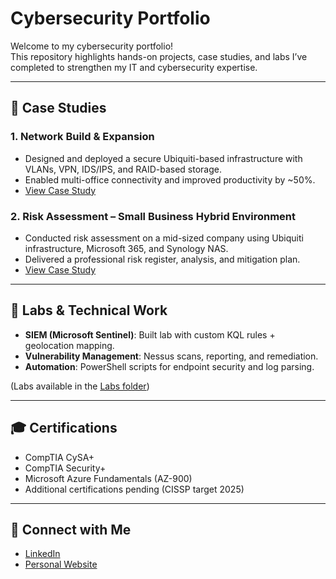# Cybersecurity Portfolio

Welcome to my cybersecurity portfolio!  
This repository highlights hands-on projects, case studies, and labs I’ve completed to strengthen my IT and cybersecurity expertise.

---

## 📑 Case Studies
### 1. Network Build & Expansion
- Designed and deployed a secure Ubiquiti-based infrastructure with VLANs, VPN, IDS/IPS, and RAID-based storage.
- Enabled multi-office connectivity and improved productivity by ~50%.
- [View Case Study](Network_Build_Case_Study.pdf)

### 2. Risk Assessment – Small Business Hybrid Environment
- Conducted risk assessment on a mid-sized company using Ubiquiti infrastructure, Microsoft 365, and Synology NAS.
- Delivered a professional risk register, analysis, and mitigation plan.
- [View Case Study](Risk_Assessment_Case_Study.pdf)

---

## 🧪 Labs & Technical Work
- **SIEM (Microsoft Sentinel)**: Built lab with custom KQL rules + geolocation mapping.
- **Vulnerability Management**: Nessus scans, reporting, and remediation.
- **Automation**: PowerShell scripts for endpoint security and log parsing.

(Labs available in the [Labs folder](Labs/))

---

## 🎓 Certifications
- CompTIA CySA+
- CompTIA Security+
- Microsoft Azure Fundamentals (AZ-900)
- Additional certifications pending (CISSP target 2025)

---

## 🔗 Connect with Me
- [LinkedIn](https://linkedin.com/in/YOUR-LINK)
- [Personal Website](http://resume.upsec.pro)
